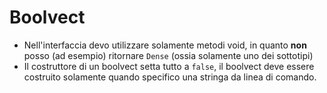 # Boolvect
- Nell'interfaccia devo utilizzare solamente metodi void, in quanto **non** posso (ad esempio) ritornare `Dense` (ossia solamente uno dei sottotipi)
- Il costruttore di un boolvect setta tutto a `false`, il boolvect deve essere costruito solamente quando specifico una stringa da linea di comando.
